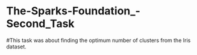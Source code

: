 # The-Sparks-Foundation_-Second_Task
#This task was about finding the optimum number of clusters from the Iris dataset.
